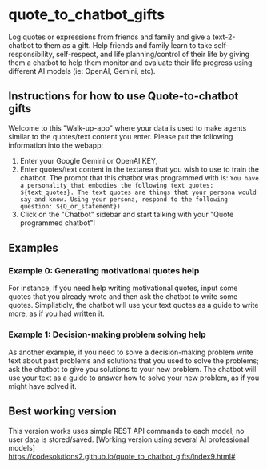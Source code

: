 # quote_to_chatbot_gifts

Log quotes or expressions from friends and family and give a text-2-chatbot to them as a gift. Help friends and family learn to take self-responsibility, self-respect, and life planning/control of their life by giving them a chatbot to help them monitor and evaluate their life progress using different AI models (ie: OpenAI, Gemini, etc).

## Instructions for how to use Quote-to-chatbot gifts
Welcome to this "Walk-up-app" where your data is used to make agents similar to the quotes/text content you enter. Please put the following information into the webapp: 

1. Enter your Google Gemini or OpenAI KEY,
2. Enter quotes/text content in the textarea that you wish to use to train the chatbot. The prompt that this chatbot was programmed with is: `You have a personality that embodies the following text quotes: ${text_quotes}. The text quotes are things that your persona would say and know. Using your persona, respond to the following question: ${Q_or_statement})` 
3. Click on the "Chatbot" sidebar and start talking with your "Quote programmed chatbot"!

## Examples

### Example 0: Generating motivational quotes help
For instance, if you need help writing motivational quotes, input some quotes that you already wrote and then ask the chatbot to write some quotes. Simplisticly, the chatbot will use your text quotes as a guide to write more, as if you had written it. 




### Example 1: Decision-making problem solving help
As another example, if you need to solve a decision-making problem write text about past problems and solutions that you used to solve the problems; ask the chatbot to give you solutions to your new problem. The chatbot will use your text as a guide to answer how to solve your new problem, as if you might have solved it.

## Best working version 
This version works uses simple REST API commands to each model, no user data is stored/saved.
[Working version using several AI professional models] https://codesolutions2.github.io/quote_to_chatbot_gifts/index9.html#
